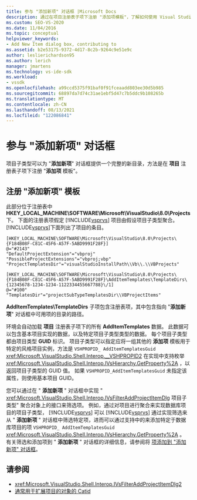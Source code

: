 ```yaml
---
title: 参与 "添加新项" 对话框 |Microsoft Docs
description: 通过在项目注册表子项下注册 "添加项模板"，了解如何使用 Visual Studio 参与 "添加新项" 对话框。
ms.custom: SEO-VS-2020
ms.date: 11/04/2016
ms.topic: conceptual
helpviewer_keywords:
- Add New Item dialog box, contributing to
ms.assetid: b2e53175-9372-4d17-8c2b-9264c9e51e9c
author: leslierichardson95
ms.author: lerich
manager: jmartens
ms.technology: vs-ide-sdk
ms.workload:
- vssdk
ms.openlocfilehash: a99ccd5375f91baf0f91fceaadd803ee30d5b985
ms.sourcegitcommit: 68897da7d74c31ae1ebf5d47c7b5ddc9b108265b
ms.translationtype: MT
ms.contentlocale: zh-CN
ms.lasthandoff: 08/13/2021
ms.locfileid: "122086841"
---
```

# <a name="contribute-to-the-add-new-item-dialog-box"></a>参与 "添加新项" 对话框
项目子类型可以为 "**添加新项**" 对话框提供一个完整的新目录，方法是在 **项目** 注册表子项下注册 "**添加项** 模板"。

## <a name="register-add-new-item-templates"></a>注册 "添加新项" 模板
 此部分位于注册表中 **HKEY_LOCAL_MACHINE\SOFTWARE\Microsoft\VisualStudio\8.0\Projects** 下。 下面的注册表项假定 [!INCLUDE[vsprvs](../../code-quality/includes/vsprvs_md.md)] 项目由假设项目子类型聚合。 [!INCLUDE[vsprvs](../../code-quality/includes/vsprvs_md.md)]下面列出了项目的条目。

```
[HKEY_LOCAL_MACHINE\SOFTWARE\Microsoft\VisualStudio\8.0\Projects\{F184B08F-C81C-45F6-A57F-5ABD9991F28F}]
@="#2143"
"DefaultProjectExtension"="vbproj"
"PossibleProjectExtensions"="vbproj;vbp"
"ProjectTemplatesDir"="visualStudioInstallPath\\Vb\\.\\VBProjects"

[HKEY_LOCAL_MACHINE\SOFTWARE\Microsoft\VisualStudio\8.0\Projects\{F184B08F-C81C-45F6-A57F-5ABD9991F28F}\AddItemTemplates\TemplateDirs\{12345678-1234-1234-1122334455667788}\/1]
@="#100"
"TemplatesDir"="projectSubTypeTemplatesDir\\VBProjectItems"
```

 **AddItemTemplates\TemplateDirs** 子项包含注册表项，其中包含指向 "**添加新项**" 对话框中可用项的目录的路径。

 环境会自动加载 **项目** 注册表子项下的所有 **AddItemTemplates** 数据。 此数据可以包含基本项目实现的数据，以及特定项目子类型类型的数据。 每个项目子类型都由项目类型 **GUID** 标识。 项目子类型可以指定应将一组其他的 **添加项** 模板用于特定的风格项目实例，方法是 `VSHPROPID_ AddItemTemplatesGuid` <xref:Microsoft.VisualStudio.Shell.Interop.__VSHPROPID2> 在实现中支持枚举 <xref:Microsoft.VisualStudio.Shell.Interop.IVsHierarchy.GetProperty%2A> ，以返回项目子类型的 GUID 值。 如果 `VSHPROPID_AddItemTemplatesGuid` 未指定该属性，则使用基本项目 GUID。

 您可以通过在 " **添加新项** " 对话框中实现 " <xref:Microsoft.VisualStudio.Shell.Interop.IVsFilterAddProjectItemDlg> 项目子类型" 聚合对象上的接口来筛选项。 例如，通过对项目进行聚合来实现数据库项目的项目子类型， [!INCLUDE[vsprvs](../../code-quality/includes/vsprvs_md.md)] 可以 [!INCLUDE[vsprvs](../../code-quality/includes/vsprvs_md.md)] 通过实现筛选来从 " **添加新项** " 对话框中筛选特定项，进而可以通过支持中的来添加特定于数据库项目的项 `VSHPROPID_ AddItemTemplatesGuid` <xref:Microsoft.VisualStudio.Shell.Interop.IVsHierarchy.GetProperty%2A> 。 有关筛选和添加项到 " **添加新项** " 对话框的详细信息，请参阅将 [项添加到 "添加新项" 对话框](../../extensibility/internals/adding-items-to-the-add-new-item-dialog-boxes.md)。

## <a name="see-also"></a>请参阅
- <xref:Microsoft.VisualStudio.Shell.Interop.IVsFilterAddProjectItemDlg2>
- [通常用于扩展项目的对象的 Catid](../../extensibility/internals/catids-for-objects-that-are-typically-used-to-extend-projects.md)
